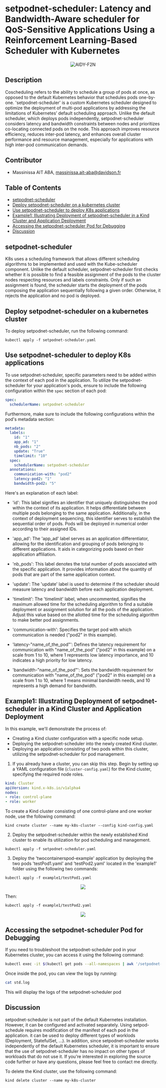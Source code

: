 # setpodnet-scheduler: Latency and Bandwidth-Aware scheduler for QoS-Sensitive Applications Using a Reinforcement Learning-Based Scheduler with Kubernetes 

<div align="center">
    <img src="figures/1_IconsAll_Hori.png" alt="AIDY-F2N">
</div>

## Description
Coscheduling refers to the ability to schedule a group of pods at once, as opposed to the default Kubernetes behavior that schedules pods one-by-one.
'setpodnet-scheduler' is a custom Kubernetes scheduler designed to optimize the deployment of multi-pod applications by addressing the limitations of Kubernetes’ default scheduling approach. Unlike the default scheduler, which deploys pods independently, setpodnet-scheduler considers latency and bandwidth constraints between nodes and prioritizes co-locating connected pods on the node. This approach improves resource efficiency, reduces inter-pod latency, and enhances overall cluster performance and resource management, especially for applications with high inter-pod communication demands.
## Contributor

- Massinissa AIT ABA, massinissa.ait-aba@davidson.fr

## Table of Contents

- [setpodnet-scheduler](#setpodnet-scheduler)
- [Deploy setpodnet-scheduler on a kubernetes cluster](#Deploy-setpodnet-scheduler-on-a-kubernetes-cluster)
- [Use setpodnet-scheduler to deploy K8s applications](#Use-setpodnet-scheduler-to-deploy-K8s-applications)
- [Example1: Illustrating Deployment of setpodnet-scheduler in a Kind Cluster and Application Deployment](#Example1-Illustrating-Deployment-of-setpodnet-scheduler-in-a-Kind-Cluster-and-Application-Deployment)
- [Accessing the setpodnet-scheduler Pod for Debugging](#Accessing-the-setpodnet-scheduler-Pod-for-Debugging)
- [Discussion](#Discussion)


## setpodnet-scheduler

K8s uses a scheduling framework that allows different scheduling algorithms to be implemented and used with the Kube-scheduler component. Unlike the default scheduler, setpodnet-scheduler first checks whether it is possible to find a feasible assignment of the pods to the cluster nodes respecting resources and labels constraints. Only if such an assignment is found, the scheduler starts the deployment of the pods composing the application sequentially following a given order. Otherwise, it rejects the application and no pod is deployed.

## Deploy setpodnet-scheduler on a kubernetes cluster
To deploy setpodnet-scheduler, run the following command:
```bash[language=bash]
kubectl apply -f setpodnet-scheduler.yaml
```
## Use setpodnet-scheduler to deploy K8s applications 
To use setpodnet-scheduler, specific parameters need to be added within the context of each pod in the application. To utilize the setpodnet-scheduler for your application's pods, ensure to include the following configuration within the `spec` section of each pod:

```yaml
spec:
  schedulerName: setpodnet-scheduler
```

Furthermore, make sure to include the following configurations within the pod's metadata section:

```yaml
metadata:
  labels:
    id: "1"
    app_ad: "1" 
    nb_pods: "2" 
    update: "True"
    timelimit: "10"
  spec:
    schedulerName: setpodnet-scheduler
  annotations:
    communication-with: "pod2"
    latency-pod2: "1"
    bandwidth-pod2: "5"
```

Here's an explanation of each label:

- 'id': This label signifies an identifier that uniquely distinguishes the pod within the context of its application. It helps differentiate between multiple pods belonging to the same application. Additionally, in the context of deployment sequencing, this identifier serves to establish the sequential order of pods. Pods will be deployed in numerical order according to their assigned IDs.

- 'app_ad': The 'app_ad' label serves as an application differentiator, allowing for the identification and grouping of pods belonging to different applications. It aids in categorizing pods based on their application affiliation.

- 'nb_pods': This label denotes the total number of pods associated with the specific application. It provides information about the quantity of pods that are part of the same application context.

- 'update': The 'update' label is used to determine if the scheduler should measure latency and bandwidth before each application deployment.

- 'timelimit': The 'timelimit' label, when uncommented, signifies the maximum allowed time for the scheduling algorithm to find a suitable deployment or assignment solution for all the pods of the application. Adjust this value based on the allotted time for the scheduling algorithm to make better pod assignments.

- 'communication-with': Specifies the target pod with which communication is needed ("pod2" in this example).

- 'latency-"name_of_the_pod"': Defines the latency requirement for communication with "name_of_the_pod" ("pod2" in this example) on a scale from 1 to 10, where 1 represents low latency importance, and 10 indicates a high priority for low latency.

- 'bandwidth-"name_of_the_pod"': Sets the bandwidth requirement for communication with "name_of_the_pod" ("pod2" in this example) on a scale from 1 to 10, where 1 means minimal bandwidth needs, and 10 represents a high demand for bandwidth.

## Example1: Illustrating Deployment of setpodnet-scheduler in a Kind Cluster and Application Deployment

In this example, we'll demonstrate the process of:

- Creating a Kind cluster configuration with a specific node setup.
- Deploying the setpodnet-scheduler into the newly created Kind cluster.
- Deploying an application consisting of two pods within this cluster, utilizing the setpodnet-scheduler for pod management.

1. If you already have a cluster, you can skip this step. Begin by setting up a YAML configuration file (`cluster-config.yaml`) for the Kind cluster, specifying the required node roles.

```yaml
kind: Cluster
apiVersion: kind.x-k8s.io/v1alpha4
nodes:
- role: control-plane
- role: worker
```
To create a Kind cluster consisting of one control-plane and one worker node, use the following command:
```bash[language=bash]
kind create cluster --name my-k8s-cluster --config kind-config.yaml
```



2. Deploy the setpodnet-scheduler within the newly established Kind cluster to enable its utilization for pod scheduling and management.
```bash[language=bash]
kubectl apply -f setpodnet-scheduler.yaml
```



3. Deploy the 'twocontainerspod-example' application by deploying the two pods 'testPod1.yaml' and 'testPod2.yaml' located in the 'example1' folder using the following two commands:

```bash[language=bash]
kubectl apply -f example1/testPod1.yaml
```

<div align="center">
    <img src="figures/testpod1.png">
</div>

Then:

```bash[language=bash]
kubectl apply -f example1/testPod2.yaml
```

<div align="center">
    <img src="figures/testpod2.png">
</div>

## Accessing the setpodnet-scheduler Pod for Debugging

If you need to troubleshoot the setpodnet-scheduler pod in your Kubernetes cluster, you can access it using the following command:

```bash
kubectl exec -it $(kubectl get pods --all-namespaces | awk '/setpodnet-scheduler/{print $2}') -n kube-system -- /bin/bash
```
Once inside the pod, you can view the logs by running:

```bash
cat std.log
```
This will display the logs of the setpodnet-scheduler pod


## Discussion 
setpodnet-scheduler is not part of the default Kubernetes installation. However, it can be configured and activated separately. Using setpod-schedule requires modification of the manifest of each pod in the application. it can be used to deploy different types of worklods (Deployment, StatefulSet, ...).  In
addition, since setpodnet-scheduler works independently of the default Kubernetes scheduler,
it is important to ensure that the use of setpodnet-scheduler has no impact on other types of workloads that
do not use it. If you're interested in exploring the source code further or have any questions, please feel free to contact me directly.

To delete the Kind cluster, use the following command:
```bash[language=bash]
kind delete cluster --name my-k8s-cluster
```
